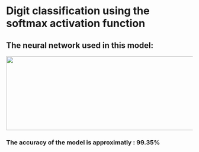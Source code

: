 # Digit classification using the softmax activation function

## The neural network used in this model:
<p align="center">
  <img width="600" height="200" src="https://github.com/BerqiaMouad/softmax_digit_classification/blob/master/NN_model.png">
</p>

### The accuracy of the model is approximatly : 99.35%